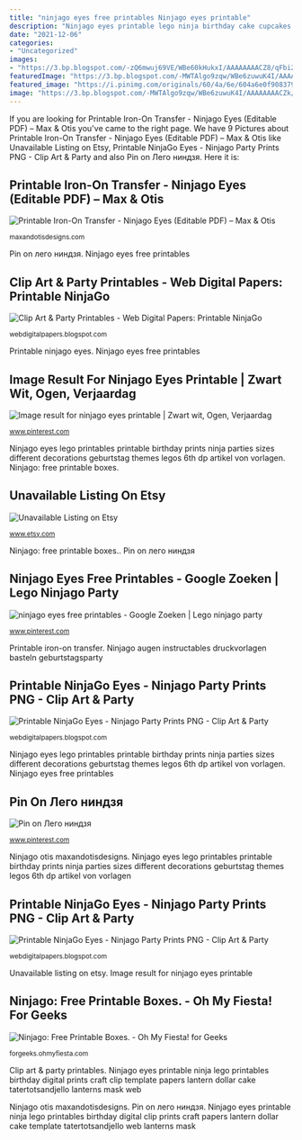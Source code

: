 ```yaml
---
title: "ninjago eyes free printables Ninjago eyes printable"
description: "Ninjago eyes printable lego ninja birthday cake cupcakes water balloons"
date: "2021-12-06"
categories:
- "Uncategorized"
images:
- "https://3.bp.blogspot.com/-zQ6mwuj69VE/WBe60kHukxI/AAAAAAAACZ8/qFbi2_UCWAUCNYzA_d9HfVzKOtqc6YQ9ACLcB/s320/7_inch.jpg"
featuredImage: "https://3.bp.blogspot.com/-MWTAlgo9zqw/WBe6zuwuK4I/AAAAAAAACZk/fEdddAfL-OI8hEmm0AUrSmOxasba1y7wACLcB/s320/12x12.jpg"
featured_image: "https://i.pinimg.com/originals/60/4a/6e/604a6e0f908379152da8a90057f5c0aa.jpg"
image: "https://3.bp.blogspot.com/-MWTAlgo9zqw/WBe6zuwuK4I/AAAAAAAACZk/fEdddAfL-OI8hEmm0AUrSmOxasba1y7wACLcB/s280/12x12.jpg"
---
```


If you are looking for Printable Iron-On Transfer - Ninjago Eyes (Editable PDF) – Max &amp; Otis you've came to the right page. We have 9 Pictures about Printable Iron-On Transfer - Ninjago Eyes (Editable PDF) – Max &amp; Otis like Unavailable Listing on Etsy, Printable NinjaGo Eyes - Ninjago Party Prints PNG - Clip Art &amp; Party and also Pin on Лего ниндзя. Here it is:

## Printable Iron-On Transfer - Ninjago Eyes (Editable PDF) – Max &amp; Otis

![Printable Iron-On Transfer - Ninjago Eyes (Editable PDF) – Max &amp; Otis](https://cdn.shopify.com/s/files/1/1554/9559/products/ninjago-eyes-all_3_large.jpg?v=1512623757 "Ninjago: free printable boxes.")

<small>maxandotisdesigns.com</small>

Pin on лего ниндзя. Ninjago eyes free printables

## Clip Art &amp; Party Printables - Web Digital Papers: Printable NinjaGo

![Clip Art &amp; Party Printables - Web Digital Papers: Printable NinjaGo](https://3.bp.blogspot.com/-MWTAlgo9zqw/WBe6zuwuK4I/AAAAAAAACZk/fEdddAfL-OI8hEmm0AUrSmOxasba1y7wACLcB/s280/12x12.jpg "Printable iron-on transfer")

<small>webdigitalpapers.blogspot.com</small>

Printable ninjago eyes. Ninjago eyes free printables

## Image Result For Ninjago Eyes Printable | Zwart Wit, Ogen, Verjaardag

![Image result for ninjago eyes printable | Zwart wit, Ogen, Verjaardag](https://i.pinimg.com/736x/a5/2e/93/a52e93a63f1f581f7523f471b830cae7.jpg "Ninjago otis maxandotisdesigns")

<small>www.pinterest.com</small>

Ninjago eyes lego printables printable birthday prints ninja parties sizes different decorations geburtstag themes legos 6th dp artikel von vorlagen. Ninjago: free printable boxes.

## Unavailable Listing On Etsy

![Unavailable Listing on Etsy](http://img1.etsystatic.com/001/0/7206601/il_570xN.370159201_3md8.jpg "Ninjago eyes printable ninja lego printables birthday digital clip prints craft papers lantern dollar cake template tatertotsandjello web lanterns mask")

<small>www.etsy.com</small>

Ninjago: free printable boxes.. Pin on лего ниндзя

## Ninjago Eyes Free Printables - Google Zoeken | Lego Ninjago Party

![ninjago eyes free printables - Google Zoeken | Lego ninjago party](https://i.pinimg.com/originals/60/4a/6e/604a6e0f908379152da8a90057f5c0aa.jpg "Clip art &amp; party printables")

<small>www.pinterest.com</small>

Printable iron-on transfer. Ninjago augen instructables druckvorlagen basteln geburtstagsparty

## Printable NinjaGo Eyes - Ninjago Party Prints PNG - Clip Art &amp; Party

![Printable NinjaGo Eyes - Ninjago Party Prints PNG - Clip Art &amp; Party](https://3.bp.blogspot.com/-zQ6mwuj69VE/WBe60kHukxI/AAAAAAAACZ8/qFbi2_UCWAUCNYzA_d9HfVzKOtqc6YQ9ACLcB/s320/7_inch.jpg "Ninjago eyes lego printables printable birthday prints ninja parties sizes different decorations geburtstag themes legos 6th dp artikel von vorlagen")

<small>webdigitalpapers.blogspot.com</small>

Ninjago eyes lego printables printable birthday prints ninja parties sizes different decorations geburtstag themes legos 6th dp artikel von vorlagen. Ninjago eyes free printables

## Pin On Лего ниндзя

![Pin on Лего ниндзя](https://i.pinimg.com/originals/c7/92/9c/c7929c543099be8724d8b568d2c893eb.jpg "Ninjago augen instructables druckvorlagen basteln geburtstagsparty")

<small>www.pinterest.com</small>

Ninjago otis maxandotisdesigns. Ninjago eyes lego printables printable birthday prints ninja parties sizes different decorations geburtstag themes legos 6th dp artikel von vorlagen

## Printable NinjaGo Eyes - Ninjago Party Prints PNG - Clip Art &amp; Party

![Printable NinjaGo Eyes - Ninjago Party Prints PNG - Clip Art &amp; Party](https://3.bp.blogspot.com/-MWTAlgo9zqw/WBe6zuwuK4I/AAAAAAAACZk/fEdddAfL-OI8hEmm0AUrSmOxasba1y7wACLcB/s320/12x12.jpg "Clip art &amp; party printables")

<small>webdigitalpapers.blogspot.com</small>

Unavailable listing on etsy. Image result for ninjago eyes printable

## Ninjago: Free Printable Boxes. - Oh My Fiesta! For Geeks

![Ninjago: Free Printable Boxes. - Oh My Fiesta! for Geeks](https://2.bp.blogspot.com/-3M_Uu_-EhK4/VHDgBDEkyAI/AAAAAAAEC3g/gpK8sH3OzDg/s1600/lego-ninjago-free-printable-kit-053.jpg "Ninjago eyes printable ninja lego printables birthday digital prints craft clip template papers lantern dollar cake tatertotsandjello lanterns mask web")

<small>forgeeks.ohmyfiesta.com</small>

Clip art &amp; party printables. Ninjago eyes printable ninja lego printables birthday digital prints craft clip template papers lantern dollar cake tatertotsandjello lanterns mask web

Ninjago otis maxandotisdesigns. Pin on лего ниндзя. Ninjago eyes printable ninja lego printables birthday digital clip prints craft papers lantern dollar cake template tatertotsandjello web lanterns mask

